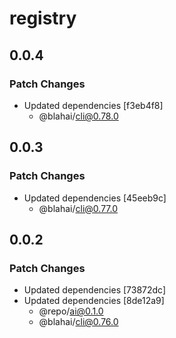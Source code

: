 # registry

## 0.0.4

### Patch Changes

- Updated dependencies [f3eb4f8]
  - @blahai/cli@0.78.0

## 0.0.3

### Patch Changes

- Updated dependencies [45eeb9c]
  - @blahai/cli@0.77.0

## 0.0.2

### Patch Changes

- Updated dependencies [73872dc]
- Updated dependencies [8de12a9]
  - @repo/ai@0.1.0
  - @blahai/cli@0.76.0
